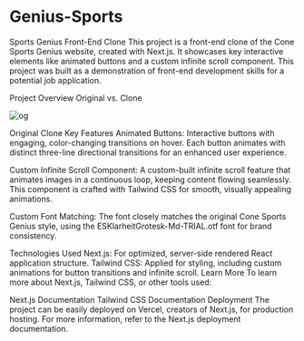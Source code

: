 # Genius-Sports
Sports Genius Front-End Clone
This project is a front-end clone of the Cone Sports Genius website, created with Next.js. It showcases key interactive elements like animated buttons and a custom infinite scroll component. This project was built as a demonstration of front-end development skills for a potential job application.

Project Overview
Original vs. Clone

![og](https://github.com/user-attachments/assets/50f02079-d457-428c-8d0c-d5332efd6e1e)


Original	Clone
Key Features
Animated Buttons: Interactive buttons with engaging, color-changing transitions on hover. Each button animates with distinct three-line directional transitions for an enhanced user experience.

Custom Infinite Scroll Component: A custom-built infinite scroll feature that animates images in a continuous loop, keeping content flowing seamlessly. This component is crafted with Tailwind CSS for smooth, visually appealing animations.

Custom Font Matching: The font closely matches the original Cone Sports Genius style, using the ESKlarheitGrotesk-Md-TRIAL.otf font for brand consistency.

Technologies Used
Next.js: For optimized, server-side rendered React application structure.
Tailwind CSS: Applied for styling, including custom animations for button transitions and infinite scroll.
Learn More
To learn more about Next.js, Tailwind CSS, or other tools used:

Next.js Documentation
Tailwind CSS Documentation
Deployment
The project can be easily deployed on Vercel, creators of Next.js, for production hosting. For more information, refer to the Next.js deployment documentation.

